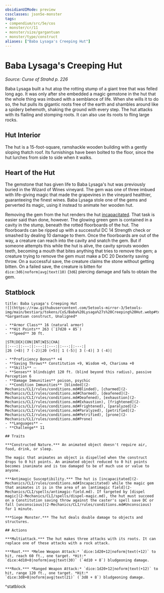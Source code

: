 ```yaml
---
obsidianUIMode: preview
cssclasses: json5e-monster
tags:
- compendium/src/5e/cos
- monster/cr/11
- monster/size/gargantuan
- monster/type/construct
aliases: ["Baba Lysaga's Creeping Hut"]
---
```

# Baba Lysaga's Creeping Hut
*Source: Curse of Strahd p. 226*  

Baba Lysaga built a hut atop the rotting stump of a giant tree that was felled long ago. It was only after she embedded a magic gemstone in the hut that the whole thing was imbued with a semblance of life. When she wills it to do so, the hut pulls its gigantic roots free of the earth and shambles around like a spidery behemoth, shaking the ground with every step. The hut attacks with its flailing and stomping roots. It can also use its roots to fling large rocks.

## Hut Interior

The hut is a 15-foot-square, ramshackle wooden building with a gently sloping thatch roof. Its furnishings have been bolted to the floor, since the hut lurches from side to side when it walks.

## Heart of the Hut

The gemstone that has given life to Baba Lysaga's hut was previously buried in the Wizard of Wines vineyard. The gem was one of three imbued with life-giving magic that made the grapevines in the vineyard healthier, guaranteeing the finest wines. Baba Lysaga stole one of the gems and perverted its magic, using it instead to animate her wooden hut.

Removing the gem from the hut renders the hut [incapacitated](2-Mechanics/CLI/rules/conditions.md#Incapacitated). That task is easier said than done, however. The glowing green gem is contained in a cavity in the stump, beneath the rotted floorboards of the hut. The floorboards can be ripped up with a successful DC 14 Strength check or smashed by dealing 10 damage to them. Once the floorboards are out of the way, a creature can reach into the cavity and snatch the gem. But if someone attempts this while the hut is alive, the cavity sprouts wooden teeth, becoming a mouth that bites anything that tries to remove the gem; a creature trying to remove the gem must make a DC 20 Dexterity saving throw. On a successful save, the creature claims the stone without getting bitten. On a failed save, the creature is bitten for `dice:3d6|noform|avg|text(10)` (`3d6`) piercing damage and fails to obtain the gem.

## Statblock

```ad-statblock
title: Baba Lysaga's Creeping Hut
![](https://raw.githubusercontent.com/5etools-mirror-3/5etools-img/main/bestiary/tokens/CoS/Baba%20Lysaga%27s%20Creeping%20Hut.webp#token)
*Gargantuan construct, Unaligned*

- **Armor Class** 16 (natural armor)
- **Hit Points** 263 (`17d20 + 85`)
- **Speed** 30 ft.

|STR|DEX|CON|INT|WIS|CHA|
|:---:|:---:|:---:|:---:|:---:|:---:|
|26 (+8)| 7 (-2)|20 (+5)| 1 (-5)| 3 (-4)| 3 (-4)|

- **Proficiency Bonus** +4
- **Saving Throws** Constitution +9, Wisdom +0, Charisma +0
- **Skills** ⏤
- **Senses** blindsight 120 ft. (blind beyond this radius), passive Perception 6
- **Damage Immunities** poison, psychic
- **Condition Immunities** [blinded](2-Mechanics/CLI/rules/conditions.md#Blinded), [charmed](2-Mechanics/CLI/rules/conditions.md#Charmed), [deafened](2-Mechanics/CLI/rules/conditions.md#Deafened), [exhaustion](2-Mechanics/CLI/rules/conditions.md#Exhaustion), [frightened](2-Mechanics/CLI/rules/conditions.md#Frightened), [paralyzed](2-Mechanics/CLI/rules/conditions.md#Paralyzed), [petrified](2-Mechanics/CLI/rules/conditions.md#Petrified), [prone](2-Mechanics/CLI/rules/conditions.md#Prone)
- **Languages** —
- **Challenge** 11

## Traits

***Constructed Nature.*** An animated object doesn't require air, food, drink, or sleep.

The magic that animates an object is dispelled when the construct drops to 0 hit points. An animated object reduced to 0 hit points becomes inanimate and is too damaged to be of much use or value to anyone.

***Antimagic Susceptibility.*** The hut is [incapacitated](2-Mechanics/CLI/rules/conditions.md#Incapacitated) while the magic gem that animates it is in the area of an [antimagic field](2-Mechanics/CLI/spells/antimagic-field.md). If targeted by [dispel magic](2-Mechanics/CLI/spells/dispel-magic.md), the hut must succeed on a Constitution saving throw against the caster's spell save DC or fall [unconscious](2-Mechanics/CLI/rules/conditions.md#Unconscious) for 1 minute.

***Siege Monster.*** The hut deals double damage to objects and structures.

## Actions

***Multiattack.*** The hut makes three attacks with its roots. It can replace one of these attacks with a rock attack.

***Root.*** *Melee Weapon Attack:* `dice:1d20+12|noform|text(+12)` to hit, reach 60 ft., one target. *Hit:* `dice:4d10+8|noform|avg|text(30)` (`4d10 + 8`) bludgeoning damage.

***Rock.*** *Ranged Weapon Attack:* `dice:1d20+12|noform|text(+12)` to hit, range 120 ft., one target. *Hit:* `dice:3d8+8|noform|avg|text(21)` (`3d8 + 8`) bludgeoning damage.
```
^statblock